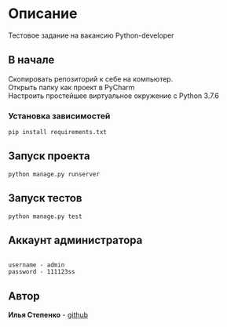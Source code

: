 # Описание
Тестовое задание на вакансию Python-developer

## В начале

Скопировать репозиторий к себе на компьютер. <br>
Открыть папку как проект в PyCharm <br>
Настроить простейшее виртуальное окружение с Python 3.7.6

### Установка зависимостей


```
pip install requirements.txt
```

## Запуск проекта




```
python manage.py runserver
```



## Запуск тестов




```
python manage.py test
```
## Аккаунт администратора

```

username - admin
password - 111123ss
```

## Автор

**Илья Степенко** - [github](https://github.com/IliaStepenko)

